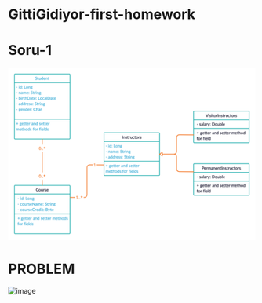 # GittiGidiyor-first-homework

# Soru-1
![image](https://github.com/113-GittiGidiyor-Java-Spring-Bootcamp/first-homework-remziusta/blob/master/ClassDiagram.png)


# PROBLEM
![image](https://user-images.githubusercontent.com/58683636/128666979-67858095-80ee-4da3-a416-97e387f82ca4.png)
